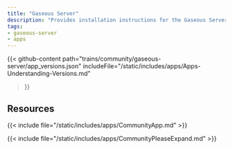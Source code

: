 ```yaml
---
title: "Gaseous Server"
description: "Provides installation instructions for the Gaseous Server application in TrueNAS."
tags:
- gaseous-server
- apps
---
```


{{< github-content 
    path="trains/community/gaseous-server/app_versions.json"
	includeFile="/static/includes/apps/Apps-Understanding-Versions.md"
>}}

## Resources

{{< include file="/static/includes/apps/CommunityApp.md" >}}

{{< include file="/static/includes/apps/CommunityPleaseExpand.md" >}}

<!--
<div class="docs-sections">

{{< doc-card title="<appname> Deployments" link="/resources/"
descr="How to deploy and configure the <appname> app." >}}

</div>
-->
